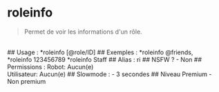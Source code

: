 # roleinfo

> Permet de voir les informations d'un rôle.

<br>
## Usage :
*roleinfo [@role/ID]
## Exemples :
*roleinfo @friends,
<br>*roleinfo 123456789
*roleinfo Staff
## Alias :
ri
## NSFW ?
- Non
## Permissions :
Robot: Aucun(e)
<br>
Utilisateur: Aucun(e)
## Slowmode :
- 3 secondes
## Niveau Premium
- Non premium